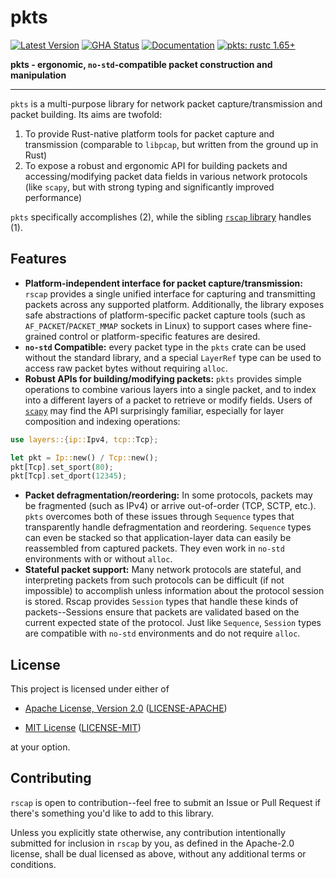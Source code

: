 # pkts

[![Latest Version]][crates.io] [![GHA Status]][GitHub Actions] [![Documentation]][docs.rs] [![pkts: rustc 1.65+]][Rust 1.65]

[Latest Version]: https://img.shields.io/crates/v/pkts.svg
[GitHub Actions]: https://github.com/pkts-rs/pkts/actions
[GHA Status]: https://github.com/pkts-rs/pkts/actions/workflows/full_ci.yaml/badge.svg
[crates.io]: https://crates.io/crates/pkts
[pkts: rustc 1.65+]: https://img.shields.io/badge/MSRV-rustc_1.65+-blue.svg
[Rust 1.65]: https://blog.rust-lang.org/2022/11/03/Rust-1.65.0.html
[Documentation]: https://docs.rs/pkts/badge.svg
[docs.rs]: https://docs.rs/pkts/

**pkts - ergonomic, `no-std`-compatible packet construction and manipulation**

---

`pkts` is a multi-purpose library for network packet capture/transmission and packet building. Its aims are twofold:

1. To provide Rust-native platform tools for packet capture and transmission (comparable to `libpcap`, but written from the ground up in Rust)
2. To expose a robust and ergonomic API for building packets and accessing/modifying packet data fields in various network protocols (like `scapy`, but with strong typing and significantly improved performance)

`pkts` specifically accomplishes (2), while the sibling [`rscap` library](https://github.com/pkts-rs/rscap) handles (1).

## Features

- **Platform-independent interface for packet capture/transmission:** `rscap` provides a single unified interface for capturing and transmitting packets across any supported platform. Additionally, the library exposes safe abstractions of platform-specific packet capture tools (such as `AF_PACKET`/`PACKET_MMAP` sockets in Linux) to support cases where fine-grained control or platform-specific features are desired.
- **`no-std` Compatible:** every packet type in the `pkts` crate can be used without the standard library, and a special `LayerRef` type can be used to access raw packet bytes without requiring `alloc`.
- **Robust APIs for building/modifying packets:** `pkts` provides simple operations to combine various layers into a single packet, and to index into a different layers of a packet to retrieve or modify fields. Users of [`scapy`](https://github.com/secdev/scapy) may find the API surprisingly familiar, especially for layer composition and indexing operations:

```rust
use layers::{ip::Ipv4, tcp::Tcp};

let pkt = Ip::new() / Tcp::new();
pkt[Tcp].set_sport(80);
pkt[Tcp].set_dport(12345);
```

- **Packet defragmentation/reordering:** In some protocols, packets may be fragmented (such as IPv4) or arrive out-of-order (TCP, SCTP, etc.). `pkts` overcomes both of these issues through `Sequence` types that transparently handle defragmentation and reordering. `Sequence` types can even be stacked so that application-layer data can easily be reassembled from captured packets. They even work in `no-std` environments with or without `alloc`.
- **Stateful packet support:** Many network protocols are stateful, and interpreting packets from such protocols can be difficult (if not impossible) to accomplish unless information about the protocol session is stored. Rscap provides `Session` types that handle these kinds of packets--Sessions ensure that packets are validated based on the current expected state of the protocol. Just like `Sequence`, `Session` types are compatible with `no-std` environments and do not require `alloc`.

## License

This project is licensed under either of

* [Apache License, Version 2.0](https://www.apache.org/licenses/LICENSE-2.0)
  ([LICENSE-APACHE](https://github.com/rust-lang/libc/blob/HEAD/LICENSE-APACHE))

* [MIT License](https://opensource.org/licenses/MIT)
  ([LICENSE-MIT](https://github.com/rust-lang/libc/blob/HEAD/LICENSE-MIT))

at your option.

## Contributing

`rscap` is open to contribution--feel free to submit an Issue or Pull Request if there's
something you'd like to add to this library.

Unless you explicitly state otherwise, any contribution intentionally submitted for inclusion in
`rscap` by you, as defined in the Apache-2.0 license, shall be dual licensed as above, without
any additional terms or conditions.
